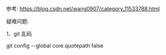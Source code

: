 参考: https://blog.csdn.net/wang0907/category_11533788.html





疑难问题:

1、git 乱码

git config --global core.quotepath false